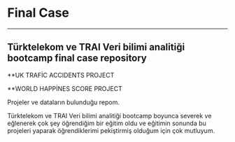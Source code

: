 # Final Case
---------
Türktelekom ve TRAI Veri bilimi analitiği bootcamp final case repository 
--------

**UK TRAFİC ACCIDENTS PROJECT


**WORLD HAPPİNES SCORE PROJECT

Projeler ve dataların bulunduğu repom.




Türktelekom ve TRAI Veri bilimi analitiği bootcamp boyunca severek ve eğlenerek çok şey öğrendiğim bir eğitim oldu ve eğitimin sonunda bu projeleri yaparak öğrendiklerimi pekiştirmiş olduğum için çok mutluyum. 
